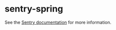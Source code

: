 # sentry-spring

See the [Sentry documentation](https://docs.sentry.io/platforms/java/guides/spring/) for more information.
